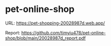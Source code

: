 # pet-online-shop

URL: https://pet-shopping-20028987d.web.app/

Report: https://github.com/timyiu478/pet-online-shop/blob/main/20028987d_report.pdf
